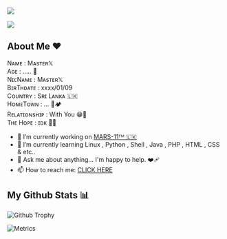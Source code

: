 ### <img src="https://readme-typing-svg.herokuapp.com?size=30&width=500&lines=Hi+There+👋">

<!--
**Dilum125/Dilum125** is a ✨ _special_ ✨ repository because its `README.md` (this file) appears on your GitHub profile.

Here are some ideas to get you started:

- 🔭 I’m currently working on ...
- 🌱 I’m currently learning ...
- 👯 I’m looking to collaborate on ...
- 🤔 I’m looking for help with ...
- 💬 Ask me about ...
- 📫 How to reach me: ...
- 😄 Pronouns: ...
- ⚡ Fun fact: ...
-->
<a href="https://github.com/Dilum125"><img src="https://graph.org/file/8e9bc6647a57eeb73a7db.jpg"></a><br>

## About Me ❤️

<p align="center">

Nᴀᴍᴇ : Mᴀsᴛᴇʀ𝕏<br>
Aɢᴇ : ..... 🌸<br>
NɪᴄNᴀᴍᴇ : Mᴀsᴛᴇʀ𝕏<br>
BɪʀTʜᴅᴀᴛᴇ : xxxx/01/09<br>
Cᴏᴜɴᴛʀʏ : Sʀɪ Lᴀɴᴋᴀ 🇱🇰<br>
HᴏᴍᴇTᴏᴡɴ : ... 👾🏕<br>
Rᴇʟᴀᴛɪᴏɴsʜɪᴘ : With You 😁🌿<br>
Tʜᴇ Hᴏᴘᴇ : ɪᴅᴋ 🤷‍♂<br>

</p>

- 🔭 I’m currently working on <a href="https://t.me/team_mars_11">MARS-11ᵀᴹ 🇱🇰 </a>
- 🌱 I’m currently learning Linux , Python , Shell , Java , PHP , HTML , CSS & etc.. 
- 💬 Ask me about anything... I'm happy to help. ❤️‍🩹
- 📫 How to reach me: <a href="https://t.me/MasterX_0_Bot">CLICK HERE</a>

## My Github Stats 📊

![Github Trophy](https://github-profile-trophy.vercel.app/?username=Dilum125&theme=darkhub)

![Metrics](https://metrics.lecoq.io/Dilum125?template=classic&isocalendar=1&languages=1&introduction=1&stars=1&people=1&gists=1&followup=1&lines=1&activity=1&achievements=1&discussions=1&notable=1&repositories=1&code=1&pagespeed=1&repositories=100&repositories.batch=100&repositories.forks=false&repositories.affiliations=owner&isocalendar.duration=full-year&languages.limit=8&languages.sections=most-used&languages.colors=github&languages.threshold=0%25&languages.indepth=false&languages.analysis.timeout=15&languages.categories=markup%2C%20programming&languages.recent.categories=markup%2C%20programming&languages.recent.load=300&languages.recent.days=14&introduction.title=true&stars.limit=4&people.limit=24&people.size=28&people.types=followers%2C%20following&people.identicons=false&people.shuffle=false&followup.sections=repositories&activity.limit=5&activity.load=300&activity.days=14&activity.filter=all&activity.visibility=all&activity.timestamps=false&achievements.threshold=C&achievements.secrets=true&achievements.display=detailed&achievements.limit=0&notable.from=organization&notable.repositories=true&code.lines=12&code.load=100&code.visibility=public&pagespeed.url=.user.website&pagespeed.detailed=false&pagespeed.screenshot=false&config.timezone=Asia%2FColombo)

